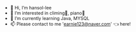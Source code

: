 - 👋 Hi, I’m hansol-lee
- 👀 I’m interested in climing🧗‍, piano🎹
- 🌱 I’m currently learning Java, MYSQL
- 📫 Please contact to me 'earnie123@naver.com' 👈 here!

<!---
21ssol/21ssol is a ✨ special ✨ repository because its `README.md` (this file) appears on your GitHub profile.
You can click the Preview link to take a look at your changes.
--->
